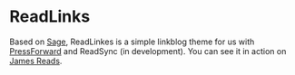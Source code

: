 # ReadLinks

Based on [Sage](https://roots.io/sage/), ReadLinkes is a simple linkblog theme for us with [PressForward](https://github.com/PressForward/pressforward) and ReadSync (in development). You can see it in action on [James Reads](http://reads.jamesdigioia.com/).
